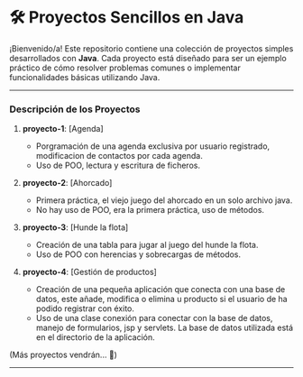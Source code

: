 # 🛠️ Proyectos Sencillos en Java

¡Bienvenido/a! Este repositorio contiene una colección de proyectos simples desarrollados con **Java**. Cada proyecto está diseñado para ser un ejemplo práctico de cómo resolver problemas comunes o implementar funcionalidades básicas utilizando Java.

---

### Descripción de los Proyectos

1. **proyecto-1**: [Agenda]
   - Porgramación de una agenda exclusiva por usuario registrado, modificacion de contactos por cada agenda.
   - Uso de POO, lectura y escritura de ficheros.

2. **proyecto-2**: [Ahorcado]
   - Primera práctica, el viejo juego del ahorcado en un solo archivo java.
   - No hay uso de POO, era la primera práctica, uso de métodos.

3. **proyecto-3**: [Hunde la flota]
   - Creación de una tabla para jugar al juego del hunde la flota.
   - Uso de POO con herencias y sobrecargas de métodos.

4. **proyecto-4**: [Gestión de productos]
   - Creación de una pequeña aplicación que conecta con una base de datos, este añade, modifica o elimina u producto si el usuario de ha podido registrar con éxito.
   - Uso de una clase conexión para conectar con la base de datos, manejo de formularios, jsp y servlets. La base de datos utilizada está en el directorio de la aplicación.


(Más proyectos vendrán... 🚀)

---

